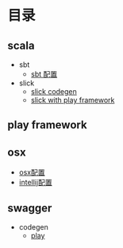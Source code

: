 # 目录

## scala
- sbt
  - [sbt 配置](scala/sbt/sbt配置.md)
- slick
  - [slick codegen](scala/slick/slick_codegen配置.md)
  - [slick with play framework](scala/slick/slick_with_play.md)

## play framework



## osx
- [osx配置](osx/osx配置.md)
- [intellij配置](osx/intellij配置.md)

## swagger
- codegen
  - [play](swagger/codegen-play.md)

